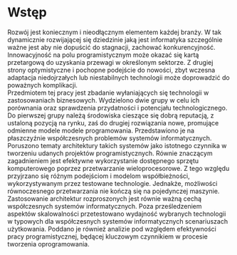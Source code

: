 # Wstęp

Rozwój jest koniecznym i nieodłącznym elementem każdej branży. W tak dynamicznie rozwijającej się dziedzinie jaką jest informatyka szczególnie ważne jest aby nie dopuścić do stagnacji, zachować konkurencyjność. Innowacyjność na polu programistycznym może okazać się kartą przetargową do uzyskania przewagi w określonym sektorze. Z drugiej strony optymistyczne i pochopne podejście do nowości, zbyt wczesna adaptacja niedojrzałych lub niestabilnych technologii może doprowadzić do poważnych komplikacji.  
Przedmiotem tej pracy jest zbadanie wyłaniających się technologii w zastosowaniach biznesowych. Wydzielono dwie grupy w celu ich porównania oraz sprawdzenia przydatności i potencjału technologicznego. Do pierwszej grupy należą środowiska cieszące się dobrą reputacją, z ustaloną pozycją na rynku, zaś do drugiej rozwiązania nowe, promujące odmienne modele modele programowania.  Przedstawiono je na płaszczyźnie współczesnych problemów systemów informatycznych. Poruszono tematy architektury takich systemów jako istotnego czynnika w tworzeniu udanych projektów programistycznych. Równie znaczącym zagadnieniem jest efektywne wykorzystanie dostępnego sprzętu komputerowego poprzez przetwarzanie wieloprocesorowe. Z tego względu przyjrzano się różnym podejściom i modelom współbieżności, wykorzystywanym przez testowane technologie. Jednakże, możliwości równoczesnego przetwarzania nie kończą się na pojedynczej maszynie. Zastosowanie architektur rozproszonych jest równie ważną cechą współczesnych systemów informatycznych. Poza prześledzeniem aspektów skalowalności przetestowano wydajność wybranych technologii w typowych dla współczesnych systemów informatycznych scenariuszach użytkowania. Poddano je również analizie pod względem efektywności pracy programistycznej, będącej kluczowym czynnikiem w procesie tworzenia oprogramowania.